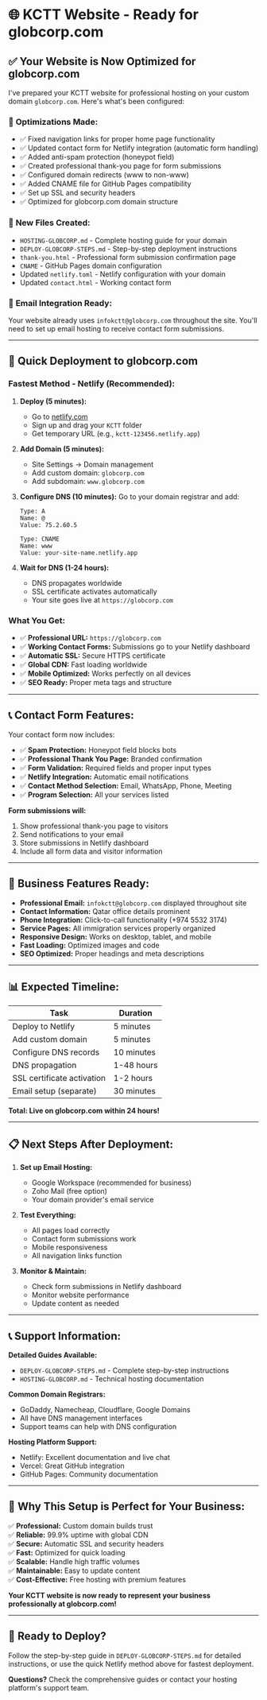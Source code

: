 # 🌐 KCTT Website - Ready for globcorp.com

## ✅ Your Website is Now Optimized for globcorp.com

I've prepared your KCTT website for professional hosting on your custom domain `globcorp.com`. Here's what's been configured:

### 🔧 **Optimizations Made:**

- ✅ Fixed navigation links for proper home page functionality
- ✅ Updated contact form for Netlify integration (automatic form handling)
- ✅ Added anti-spam protection (honeypot field)
- ✅ Created professional thank-you page for form submissions
- ✅ Configured domain redirects (www to non-www)
- ✅ Added CNAME file for GitHub Pages compatibility
- ✅ Set up SSL and security headers
- ✅ Optimized for globcorp.com domain structure

### 📁 **New Files Created:**

- `HOSTING-GLOBCORP.md` - Complete hosting guide for your domain
- `DEPLOY-GLOBCORP-STEPS.md` - Step-by-step deployment instructions
- `thank-you.html` - Professional form submission confirmation page
- `CNAME` - GitHub Pages domain configuration
- Updated `netlify.toml` - Netlify configuration with your domain
- Updated `contact.html` - Working contact form

### 📧 **Email Integration Ready:**

Your website already uses `infokctt@globcorp.com` throughout the site. You'll need to set up email hosting to receive contact form submissions.

---

## 🚀 **Quick Deployment to globcorp.com**

### **Fastest Method - Netlify (Recommended):**

1. **Deploy (5 minutes):**

   - Go to [netlify.com](https://netlify.com)
   - Sign up and drag your `KCTT` folder
   - Get temporary URL (e.g., `kctt-123456.netlify.app`)

2. **Add Domain (5 minutes):**

   - Site Settings → Domain management
   - Add custom domain: `globcorp.com`
   - Add subdomain: `www.globcorp.com`

3. **Configure DNS (10 minutes):**
   Go to your domain registrar and add:

   ```
   Type: A
   Name: @
   Value: 75.2.60.5

   Type: CNAME
   Name: www
   Value: your-site-name.netlify.app
   ```

4. **Wait for DNS (1-24 hours):**
   - DNS propagates worldwide
   - SSL certificate activates automatically
   - Your site goes live at `https://globcorp.com`

### **What You Get:**

- ✅ **Professional URL:** `https://globcorp.com`
- ✅ **Working Contact Forms:** Submissions go to your Netlify dashboard
- ✅ **Automatic SSL:** Secure HTTPS certificate
- ✅ **Global CDN:** Fast loading worldwide
- ✅ **Mobile Optimized:** Works perfectly on all devices
- ✅ **SEO Ready:** Proper meta tags and structure

---

## 📞 **Contact Form Features:**

Your contact form now includes:

- ✅ **Spam Protection:** Honeypot field blocks bots
- ✅ **Professional Thank You Page:** Branded confirmation
- ✅ **Form Validation:** Required fields and proper input types
- ✅ **Netlify Integration:** Automatic email notifications
- ✅ **Contact Method Selection:** Email, WhatsApp, Phone, Meeting
- ✅ **Program Selection:** All your services listed

**Form submissions will:**

1. Show professional thank-you page to visitors
2. Send notifications to your email
3. Store submissions in Netlify dashboard
4. Include all form data and visitor information

---

## 🏢 **Business Features Ready:**

- **Professional Email:** `infokctt@globcorp.com` displayed throughout site
- **Contact Information:** Qatar office details prominent
- **Phone Integration:** Click-to-call functionality (+974 5532 3174)
- **Service Pages:** All immigration services properly organized
- **Responsive Design:** Works on desktop, tablet, and mobile
- **Fast Loading:** Optimized images and code
- **SEO Optimized:** Proper headings and meta descriptions

---

## 📊 **Expected Timeline:**

| Task                       | Duration   |
| -------------------------- | ---------- |
| Deploy to Netlify          | 5 minutes  |
| Add custom domain          | 5 minutes  |
| Configure DNS records      | 10 minutes |
| DNS propagation            | 1-48 hours |
| SSL certificate activation | 1-2 hours  |
| Email setup (separate)     | 30 minutes |

**Total: Live on globcorp.com within 24 hours!**

---

## 📋 **Next Steps After Deployment:**

1. **Set up Email Hosting:**

   - Google Workspace (recommended for business)
   - Zoho Mail (free option)
   - Your domain provider's email service

2. **Test Everything:**

   - All pages load correctly
   - Contact form submissions work
   - Mobile responsiveness
   - All navigation links function

3. **Monitor & Maintain:**
   - Check form submissions in Netlify dashboard
   - Monitor website performance
   - Update content as needed

---

## 📞 **Support Information:**

**Detailed Guides Available:**

- `DEPLOY-GLOBCORP-STEPS.md` - Complete step-by-step instructions
- `HOSTING-GLOBCORP.md` - Technical hosting documentation

**Common Domain Registrars:**

- GoDaddy, Namecheap, Cloudflare, Google Domains
- All have DNS management interfaces
- Support teams can help with DNS configuration

**Hosting Platform Support:**

- Netlify: Excellent documentation and live chat
- Vercel: Great GitHub integration
- GitHub Pages: Community documentation

---

## 🎯 **Why This Setup is Perfect for Your Business:**

✅ **Professional:** Custom domain builds trust  
✅ **Reliable:** 99.9% uptime with global CDN  
✅ **Secure:** Automatic SSL and security headers  
✅ **Fast:** Optimized for quick loading  
✅ **Scalable:** Handle high traffic volumes  
✅ **Maintainable:** Easy to update content  
✅ **Cost-Effective:** Free hosting with premium features

**Your KCTT website is now ready to represent your business professionally at globcorp.com!**

---

## 🚀 **Ready to Deploy?**

Follow the step-by-step guide in `DEPLOY-GLOBCORP-STEPS.md` for detailed instructions, or use the quick Netlify method above for fastest deployment.

**Questions?** Check the comprehensive guides or contact your hosting platform's support team.

